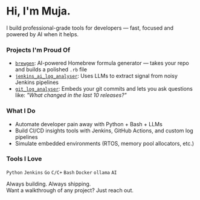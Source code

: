 # Hi, I'm Muja.

I build professional-grade tools for developers — fast, focused and powered by AI when it helps.

### Projects I'm Proud Of

-  [`brewgen`](https://github.com/mujasoft/brewgen): AI-powered Homebrew formula generator — takes your repo and builds a polished `.rb` file
-  [`jenkins_ai_log_analyser`](https://github.com/mujasoft/jenkins_ai_log_analyser): Uses LLMs to extract signal from noisy Jenkins pipelines
-  [`git_log_analyser`](https://github.com/mujasoft/git_log_analyser): Embeds your git commits and lets you ask questions like: _"What changed in the last 10 releases?"_

###  What I Do
- Automate developer pain away with Python + Bash + LLMs
- Build CI/CD insights tools with Jenkins, GitHub Actions, and custom log pipelines
- Simulate embedded environments (RTOS, memory pool allocators, etc.)

### Tools I Love
`Python` `Jenkins` `Go` `C/C+` `Bash` `Docker` `ollama` `AI`  


Always building. Always shipping.  
Want a walkthrough of any project? Just reach out.
